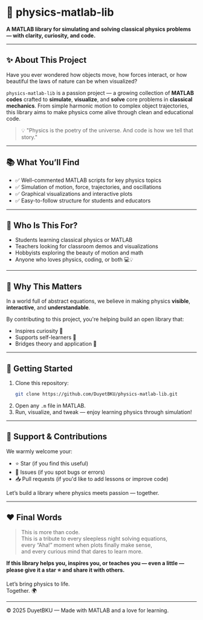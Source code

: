 # 🌌 physics-matlab-lib

**A MATLAB library for simulating and solving classical physics problems — with clarity, curiosity, and code.**

---

## ✨ About This Project

Have you ever wondered how objects move, how forces interact, or how beautiful the laws of nature can be when visualized?

`physics-matlab-lib` is a passion project — a growing collection of **MATLAB codes** crafted to **simulate**, **visualize**, and **solve** core problems in **classical mechanics**. From simple harmonic motion to complex object trajectories, this library aims to make physics come alive through clean and educational code.

> 💡 "Physics is the poetry of the universe. And code is how we tell that story."

---

## 📚 What You’ll Find

- ✅ Well-commented MATLAB scripts for key physics topics  
- ✅ Simulation of motion, force, trajectories, and oscillations  
- ✅ Graphical visualizations and interactive plots  
- ✅ Easy-to-follow structure for students and educators

---

## 🎯 Who Is This For?

- Students learning classical physics or MATLAB  
- Teachers looking for classroom demos and visualizations  
- Hobbyists exploring the beauty of motion and math  
- Anyone who loves physics, coding, or both 💻💡

---

## 🧠 Why This Matters

In a world full of abstract equations, we believe in making physics **visible**, **interactive**, and **understandable**.

By contributing to this project, you're helping build an open library that:
- Inspires curiosity 👀  
- Supports self-learners 📖  
- Bridges theory and application 🧪

---

## 🚀 Getting Started

1. Clone this repository:
   ```bash
   git clone https://github.com/DuyetBKU/physics-matlab-lib.git
   ```
2. Open any `.m` file in MATLAB.
3. Run, visualize, and tweak — enjoy learning physics through simulation!

---

## 🙌 Support & Contributions

We warmly welcome your:
- ⭐ Star (if you find this useful)
- 🐛 Issues (if you spot bugs or errors)
- 📥 Pull requests (if you'd like to add lessons or improve code)

Let’s build a library where physics meets passion — together.

---

## ❤️ Final Words

> This is more than code.  
> This is a tribute to every sleepless night solving equations,  
> every “Aha!” moment when plots finally make sense,  
> and every curious mind that dares to learn more.

**If this library helps you, inspires you, or teaches you — even a little —  
please give it a star ⭐ and share it with others.**

Let’s bring physics to life.  
Together. 🌍

---

© 2025 DuyetBKU — Made with MATLAB and a love for learning.
